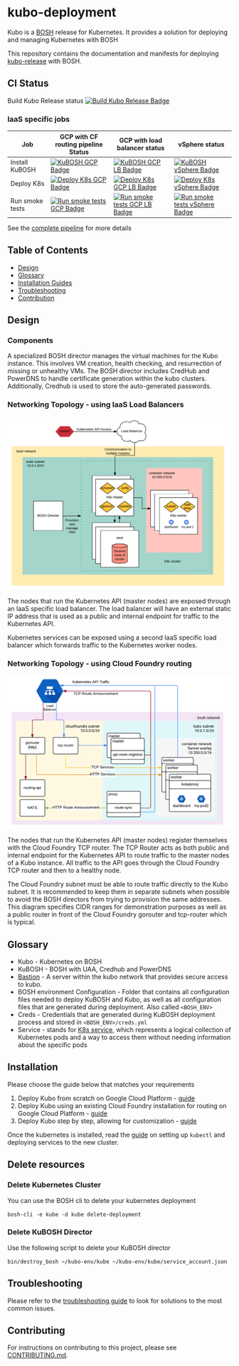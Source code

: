 # kubo-deployment

Kubo is a [BOSH](https://bosh.io/) release for Kubernetes. It provides a solution for deploying and managing Kubernetes with BOSH

This repository contains the documentation and manifests for deploying [kubo-release](https://github.com/pivotal-cf-experimental/kubo-release) with BOSH.

## CI Status

Build Kubo Release status [![Build Kubo Release Badge](https://ci.kubo.sh/api/v1/teams/main/pipelines/kubo-deployment/jobs/build-kubo-release/badge)](https://ci.kubo.sh/teams/main/pipelines/kubo-deployment)

### IaaS specific jobs

| Job | GCP with CF routing pipeline Status |GCP with load balancer status|vSphere status|
|---------|--------|--------|--------|
| Install KuBOSH | [![KuBOSH GCP Badge](https://ci.kubo.sh/api/v1/teams/main/pipelines/kubo-deployment/jobs/install-bosh-gcp/badge)](https://ci.kubo.sh/teams/main/pipelines/kubo-deployment) | [![KuBOSH GCP LB Badge](https://ci.kubo.sh/api/v1/teams/main/pipelines/kubo-deployment/jobs/install-bosh-gcp-lb/badge)](https://ci.kubo.sh/teams/main/pipelines/kubo-deployment) | [![KuBOSH vSphere Badge](https://ci.kubo.sh/api/v1/teams/main/pipelines/kubo-deployment/jobs/install-bosh-vsphere/badge)](https://ci.kubo.sh/teams/main/pipelines/kubo-deployment) |
| Deploy K8s | [![Deploy K8s GCP Badge](https://ci.kubo.sh/api/v1/teams/main/pipelines/kubo-deployment/jobs/deploy-k8s-gcp/badge)](https://ci.kubo.sh/teams/main/pipelines/kubo-deployment) | [![Deploy K8s GCP LB Badge](https://ci.kubo.sh/api/v1/teams/main/pipelines/kubo-deployment/jobs/deploy-k8s-gcp-lb/badge)](https://ci.kubo.sh/teams/main/pipelines/kubo-deployment) | [![Deploy K8s vSphere Badge](https://ci.kubo.sh/api/v1/teams/main/pipelines/kubo-deployment/jobs/deploy-k8s-vsphere/badge)](https://ci.kubo.sh/teams/main/pipelines/kubo-deployment) |
| Run smoke tests | [![Run smoke tests GCP Badge](https://ci.kubo.sh/api/v1/teams/main/pipelines/kubo-deployment/jobs/deploy-workload-gcp/badge)](https://ci.kubo.sh/teams/main/pipelines/kubo-deployment) | [![Run smoke tests GCP LB Badge](https://ci.kubo.sh/api/v1/teams/main/pipelines/kubo-deployment/jobs/deploy-workload-gcp-lb/badge)](https://ci.kubo.sh/teams/main/pipelines/kubo-deployment) | [![Run smoke tests vSphere Badge](https://ci.kubo.sh/api/v1/teams/main/pipelines/kubo-deployment/jobs/deploy-workload-vsphere/badge)](https://ci.kubo.sh/teams/main/pipelines/kubo-deployment) |

See the [complete pipeline](https://ci.kubo.sh/teams/main/pipelines/kubo-deployment) for more details

## Table of Contents

- [Design](#design)
- [Glossary](#glossary)
- [Installation Guides](#installation)
- [Troubleshooting](#troubleshooting)
- [Contribution](#contributing)

## Design

### Components

A specialized BOSH director manages the virtual machines for the Kubo instance. This involves VM creation, health checking, and resurrection of missing or unhealthy VMs. The BOSH director includes CredHub and PowerDNS to handle certificate generation within the kubo clusters. Additionally, Credhub is used to store the auto-generated passwords.

### Networking Topology - using IaaS Load Balancers

![Diagram describing how traffic is routed to Kubo](docs/images/kubo-network.png)

The nodes that run the Kubernetes API (master nodes) are exposed through an IaaS specific load balancer. The load balancer will have an external static IP address that is used as a public and internal endpoint for traffic to the Kubernetes API.

Kubernetes services can be exposed using a second IaaS specific load balancer which forwards traffic to the Kubernetes worker nodes.

### Networking Topology - using Cloud Foundry routing

![Diagram describing how traffic is routed to Kubo using CF](docs/images/kubo-network-cf.png)

The nodes that run the Kubernetes API (master nodes) register themselves with the Cloud Foundry TCP router. The TCP Router acts as both public and internal endpoint for the Kubernetes API to route traffic to the master nodes of a Kubo instance. All traffic to the API goes through the Cloud Foundry TCP router and then to a healthy node. 

The Cloud Foundry subnet must be able to route traffic directly to the Kubo subnet. It is recommended to keep them in separate subnets when possible to avoid the BOSH directors from trying to provision the same addresses. This diagram specifies CIDR ranges for demonstration purposes as well as a public router in front of the Cloud Foundry gorouter and tcp-router which is typical.

## Glossary

- Kubo - Kubernetes on BOSH
- KuBOSH - BOSH with UAA, Credhub and PowerDNS
- [Bastion](https://en.wikipedia.org/wiki/Jump_server) - A server within the kubo network that provides secure access to kubo.
- BOSH environment Configuration - Folder that contains all configuration files needed to deploy KuBOSH and Kubo, as well as all 
  configuration files that are generated during deployment. Also called `<BOSH_ENV>`
- Creds - Credentials that are generated during KuBOSH deployment process and stored in `<BOSH_ENV>/creds.yml`
- Service - stands for [K8s service](https://kubernetes.io/docs/user-guide/services), which represents a logical collection 
  of Kubernetes pods and a way to access them without needing information about the specific pods

## Installation

Please choose the guide below that matches your requirements

1. Deploy Kubo from scratch on Google Cloud Platform - [guide](docs/guides/gcp)
1. Deploy Kubo using an existing Cloud Foundry installation for routing on Google Cloud Platform - [guide](docs/guides/gcp-cf)
1. Deploy Kubo step by step, allowing for customization - [guide](docs/guides/customized-installation.md)

Once the kubernetes is installed, read the [guide](../using-kubernetes.md) on setting up
`kubectl` and deploying services to the new cluster.

## Delete resources

### Delete Kubernetes Cluster

You can use the BOSH cli to delete your kubernetes deployment

```
bosh-cli -e kube -d kube delete-deployment
```

### Delete KuBOSH Director

Use the following script to delete your KuBOSH director

```
bin/destroy_bosh ~/kubo-env/kube ~/kubo-env/kube/service_account.json
```

## Troubleshooting

Please refer to the [troubleshooting guide](docs/troubleshooting.md) to look for solutions to the most common issues. 

## Contributing

For instructions on contributing to this project, please see [CONTRIBUTING.md](CONTRIBUTING.md).
